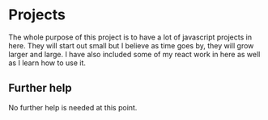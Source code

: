 # Projects

The whole purpose of this project is to have a lot of javascript projects in here. They will start out small but I believe as time goes by, they will grow larger and large. I have also included some of my react work in here as well as I learn how to use it. 

## Further help

No further help is needed at this point. 
  
